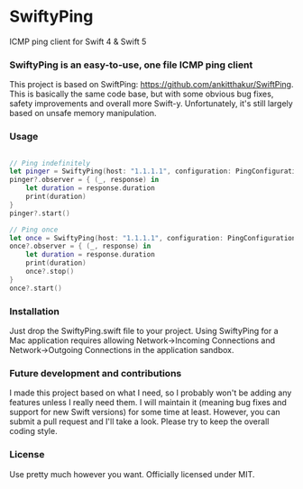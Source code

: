 # SwiftyPing

ICMP ping client for Swift 4 & Swift 5

### SwiftyPing is an easy-to-use, one file ICMP ping client

This project is based on SwiftPing: https://github.com/ankitthakur/SwiftPing. This is basically the same code base, but with some obvious bug fixes, safety improvements and overall more Swift-y. Unfortunately, it's still largely based on unsafe memory manipulation.

### Usage

```swift

// Ping indefinitely
let pinger = SwiftyPing(host: "1.1.1.1", configuration: PingConfiguration(interval: 0.5, with: 5), queue: DispatchQueue.global())
pinger?.observer = { (_, response) in
    let duration = response.duration
    print(duration)
}
pinger?.start()

// Ping once
let once = SwiftyPing(host: "1.1.1.1", configuration: PingConfiguration(interval: 0.5, with: 5), queue: DispatchQueue.global())
once?.observer = { (_, response) in
    let duration = response.duration
    print(duration)
    once?.stop()
}
once?.start()

```

### Installation

Just drop the SwiftyPing.swift file to your project.  Using SwiftyPing for a Mac application requires allowing Network->Incoming Connections and Network->Outgoing Connections in the application sandbox.

### Future development and contributions

I made this project based on what I need, so I probably won't be adding any features unless I really need them. I will maintain it (meaning bug fixes and support for new Swift versions) for some time at least. However, you can submit a pull request and I'll take a look. Please try to keep the overall coding style.

### License

Use pretty much however you want. Officially licensed under MIT.
